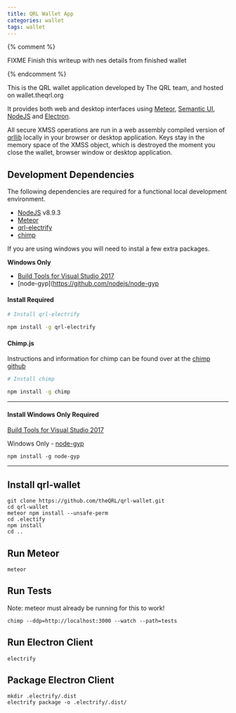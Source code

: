 ```yaml
---
title: QRL Wallet App
categories: wallet
tags: wallet
---
```


{% comment %} 

FIXME Finish this writeup with nes details from finished wallet

{% endcomment %}



This is the QRL wallet application developed by The QRL team, and hosted on wallet.theqrl.org

It provides both web and desktop interfaces using [Meteor](https://www.meteor.com/), [Semantic UI](https://semantic-ui.com/), [NodeJS](https://nodejs.org/en/) and [Electron](https://electronjs.org/).

All secure XMSS operations are run in a web assembly compiled version of [qrllib](https://github.com/theQRL/qrllib) locally in your browser or desktop application. Keys stay in the memory space of the XMSS object, which is destroyed the moment you close the wallet, browser window or desktop application.


## Development Dependencies

The following dependencies are required for a functional local development environment.

* [NodeJS](https://nodejs.org/en/) v8.9.3
* [Meteor](https://www.meteor.com/install)
* [qrl-electrify](https://www.npmjs.com/package/qrl-electrify)
* [chimp](https://github.com/xolvio/chimp)

If you are using windows you will need to instal a few extra packages.

**Windows Only**
* [Build Tools for Visual Studio 2017](https://www.visualstudio.com/downloads/#build-tools-for-visual-studio-2017)
* [node-gyp](https://github.com/nodejs/node-gyp


#### Install Required

```bash
# Install qrl-electrify

npm install -g qrl-electrify
```

#### Chimp.js

Instructions and information for chimp can be found over at the [chimp github](https://github.com/xolvio/chimp)

```bash
# Install chimp

npm install -g chimp
```

* * *

#### Install Windows Only Required

[Build Tools for Visual Studio 2017](https://www.visualstudio.com/downloads/#build-tools-for-visual-studio-2017)

Windows Only - [node-gyp](https://github.com/nodejs/node-gyp)

	npm install -g node-gyp

* * *

## Install qrl-wallet

	git clone https://github.com/theQRL/qrl-wallet.git
	cd qrl-wallet
	meteor npm install --unsafe-perm
	cd .electify
	npm install
	cd ..

## Run Meteor

	meteor

## Run Tests	

Note: meteor must already be running for this to work!

	chimp --ddp=http://localhost:3000 --watch --path=tests

## Run Electron Client

	electrify

## Package Electron Client

	mkdir .electrify/.dist
	electrify package -o .electrify/.dist/
